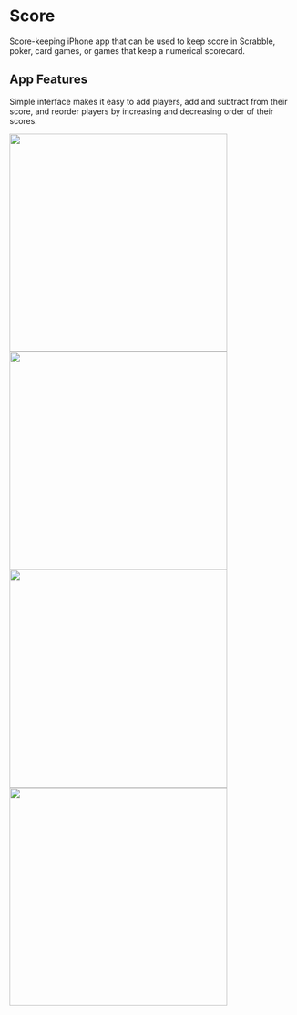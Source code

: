 # Score
Score-keeping iPhone app that can be used to keep score in Scrabble, poker, card games, or games that keep a numerical scorecard.

## App Features
Simple interface makes it easy to add players, add and subtract from their score, and reorder 
players by increasing and decreasing order of their scores.

<img src="../master/Screenshots/AddPlayer.png" height="382">   <img src="../master/Screenshots/AddScore.png" height="382">   <img src="../master/Screenshots/Reorder.png" height="382">   <img src="../master/Screenshots/Main.png" height="382">
